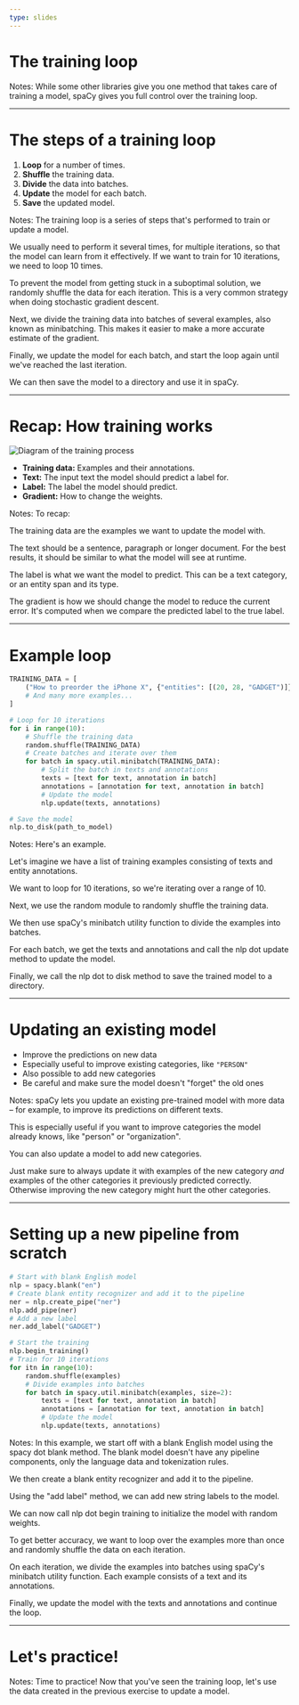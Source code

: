 ```yaml
---
type: slides
---
```


# The training loop

Notes: While some other libraries give you one method that takes care of
training a model, spaCy gives you full control over the training loop.

---

# The steps of a training loop

1. **Loop** for a number of times.
2. **Shuffle** the training data.
3. **Divide** the data into batches.
4. **Update** the model for each batch.
5. **Save** the updated model.

Notes: The training loop is a series of steps that's performed to train or
update a model.

We usually need to perform it several times, for multiple iterations, so that
the model can learn from it effectively. If we want to train for 10 iterations,
we need to loop 10 times.

To prevent the model from getting stuck in a suboptimal solution, we randomly
shuffle the data for each iteration. This is a very common strategy when doing
stochastic gradient descent.

Next, we divide the training data into batches of several examples, also known
as minibatching. This makes it easier to make a more accurate estimate of the
gradient.

Finally, we update the model for each batch, and start the loop again until
we've reached the last iteration.

We can then save the model to a directory and use it in spaCy.

---

# Recap: How training works

<img src="/training.png" alt="Diagram of the training process" />

- **Training data:** Examples and their annotations.
- **Text:** The input text the model should predict a label for.
- **Label:** The label the model should predict.
- **Gradient:** How to change the weights.

Notes: To recap:

The training data are the examples we want to update the model with.

The text should be a sentence, paragraph or longer document. For the best
results, it should be similar to what the model will see at runtime.

The label is what we want the model to predict. This can be a text category, or
an entity span and its type.

The gradient is how we should change the model to reduce the current error. It's
computed when we compare the predicted label to the true label.

---

# Example loop

```python
TRAINING_DATA = [
    ("How to preorder the iPhone X", {"entities": [(20, 28, "GADGET")]})
    # And many more examples...
]
```

```python
# Loop for 10 iterations
for i in range(10):
    # Shuffle the training data
    random.shuffle(TRAINING_DATA)
    # Create batches and iterate over them
    for batch in spacy.util.minibatch(TRAINING_DATA):
        # Split the batch in texts and annotations
        texts = [text for text, annotation in batch]
        annotations = [annotation for text, annotation in batch]
        # Update the model
        nlp.update(texts, annotations)

# Save the model
nlp.to_disk(path_to_model)
```

Notes: Here's an example.

Let's imagine we have a list of training examples consisting of texts and entity
annotations.

We want to loop for 10 iterations, so we're iterating over a range of 10.

Next, we use the random module to randomly shuffle the training data.

We then use spaCy's minibatch utility function to divide the examples into
batches.

For each batch, we get the texts and annotations and call the nlp dot update
method to update the model.

Finally, we call the nlp dot to disk method to save the trained model to a
directory.

---

# Updating an existing model

- Improve the predictions on new data
- Especially useful to improve existing categories, like `"PERSON"`
- Also possible to add new categories
- Be careful and make sure the model doesn't "forget" the old ones

Notes: spaCy lets you update an existing pre-trained model with more data – for
example, to improve its predictions on different texts.

This is especially useful if you want to improve categories the model already
knows, like "person" or "organization".

You can also update a model to add new categories.

Just make sure to always update it with examples of the new category _and_
examples of the other categories it previously predicted correctly. Otherwise
improving the new category might hurt the other categories.

---

# Setting up a new pipeline from scratch

```python
# Start with blank English model
nlp = spacy.blank("en")
# Create blank entity recognizer and add it to the pipeline
ner = nlp.create_pipe("ner")
nlp.add_pipe(ner)
# Add a new label
ner.add_label("GADGET")

# Start the training
nlp.begin_training()
# Train for 10 iterations
for itn in range(10):
    random.shuffle(examples)
    # Divide examples into batches
    for batch in spacy.util.minibatch(examples, size=2):
        texts = [text for text, annotation in batch]
        annotations = [annotation for text, annotation in batch]
        # Update the model
        nlp.update(texts, annotations)
```

Notes: In this example, we start off with a blank English model using the spacy
dot blank method. The blank model doesn't have any pipeline components, only the
language data and tokenization rules.

We then create a blank entity recognizer and add it to the pipeline.

Using the "add label" method, we can add new string labels to the model.

We can now call nlp dot begin training to initialize the model with random
weights.

To get better accuracy, we want to loop over the examples more than once and
randomly shuffle the data on each iteration.

On each iteration, we divide the examples into batches using spaCy's minibatch
utility function. Each example consists of a text and its annotations.

Finally, we update the model with the texts and annotations and continue the
loop.

---

# Let's practice!

Notes: Time to practice! Now that you've seen the training loop, let's use the
data created in the previous exercise to update a model.

